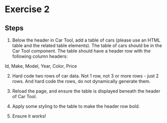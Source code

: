 # Exercise 2

## Steps

1. Below the header in Car Tool, add a table of cars (please use an HTML table and the related table elements). The table of cars should be in the Car Tool component. The table should have a header row with the following column headers:

Id, Make, Model, Year, Color, Price

2. Hard code two rows of car data. Not 1 row, not 3 or more rows - just 2 rows. And hard code the rows, do not dynamically generate them.

3. Reload the page, and ensure the table is displayed beneath the header of Car Tool.

4. Apply some styling to the table to make the header row bold.

5. Ensure it works!
